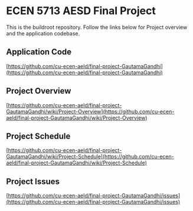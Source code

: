 
# [](https://github.com/cu-ecen-aeld/final-project-GautamaGandhi#ecen-5713-aesd-final-project)ECEN 5713 AESD Final Project

This is the buildroot repository. Follow the links below for Project overview and the application codebase. 

## Application Code

 [https://github.com/cu-ecen-aeld/final-project-GautamaGandhi](https://github.com/cu-ecen-aeld/final-project-GautamaGandhi)  

## Project Overview 

 [https://github.com/cu-ecen-aeld/final-project-GautamaGandhi/wiki/Project-Overview](https://github.com/cu-ecen-aeld/final-project-GautamaGandhi/wiki/Project-Overview)

## Project Schedule 

 [https://github.com/cu-ecen-aeld/final-project-GautamaGandhi/wiki/Project-Schedule](https://github.com/cu-ecen-aeld/final-project-GautamaGandhi/wiki/Project-Schedule)

## Project Issues

[https://github.com/cu-ecen-aeld/final-project-GautamaGandhi/issues](https://github.com/cu-ecen-aeld/final-project-GautamaGandhi/issues)

